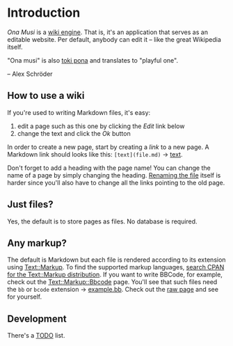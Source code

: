 Introduction
============

*Ona Musi* is a [wiki engine][wiki]. That is, it's an application that
serves as an editable website. Per default, anybody can edit it – like
the great Wikipedia itself.

"Ona musi" is also [toki pona][tp] and translates to "playful one".

– Alex Schröder

[wiki]: https://en.wikipedia.org/wiki/Wiki_software
[tp]: https://en.wikipedia.org/wiki/Toki_pona

How to use a wiki
-----------------

If you're used to writing Markdown files, it's easy:

1. edit a page such as this one by clicking the *Edit* link below
2. change the text and click the *Ok* button

In order to create a new page, start by creating a *link* to a new
page. A Markdown link should looks like this: `[text](file.md)`
→ [text](file.md).

Don't forget to add a heading with the page name! You can change the
name of a page by simply changing the heading. [Renaming the
file](renaming.md) itself is harder since you'll also have to change
all the links pointing to the old page.

Just files?
-----------

Yes, the default is to store pages as files. No database is required.

Any markup?
-----------

The default is Markdown but each file is rendered according to its
extension using [Text::Markup][tm1]. To find the supported markup
languages, [search CPAN for the Text::Markup distribution][tm2]. If
you want to write BBCode, for example, check out the
[Text::Markup::Bbcode][bb] page. You'll see that such files need the
`bb` or `bcode` extension → [example.bb](example.bb). Check out the
[raw page][raw] and see for yourself.

[tm1]: https://metacpan.org/pod/Text::Markup
[tm2]: https://metacpan.org/search?q=distribution%3AText-Markup
[bb]: https://metacpan.org/pod/Text::Markup::Bbcode
[raw]: ../raw/example.bb

Development
-----------

There's a [TODO](todo.md) list.
